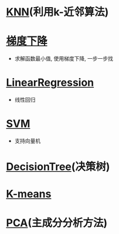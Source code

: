 # [KNN](https://github.com/Zahirgeek/Data/tree/master/Machine_Learning/KNN)(利用k-近邻算法)
# [梯度下降](https://github.com/Zahirgeek/DailyLife/blob/master/Machine_Learning/%E6%A2%AF%E5%BA%A6%E4%B8%8B%E9%99%8D.ipynb)
- 求解函数最小值, 使用梯度下降, 一步一步找
# [LinearRegression](https://github.com/Zahirgeek/Data/tree/master/Machine_Learning/LinearRegression)
- 线性回归
# [SVM](https://github.com/Zahirgeek/Data/tree/master/Machine_Learning/SVM)
- 支持向量机
# [DecisionTree](https://github.com/Zahirgeek/Data/tree/master/Machine_Learning/DecisionTree)(决策树)

# [K-means](https://github.com/Zahirgeek/Data/tree/master/Machine_Learning/K-means)

# [PCA]()(主成分分析方法)